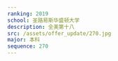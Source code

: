 ```yaml
---
ranking: 2019
school: 圣路易斯华盛顿大学
description: 全美第十八
src: /assets/offer_update/270.jpg
major: 本科
sequence: 270
---
```

